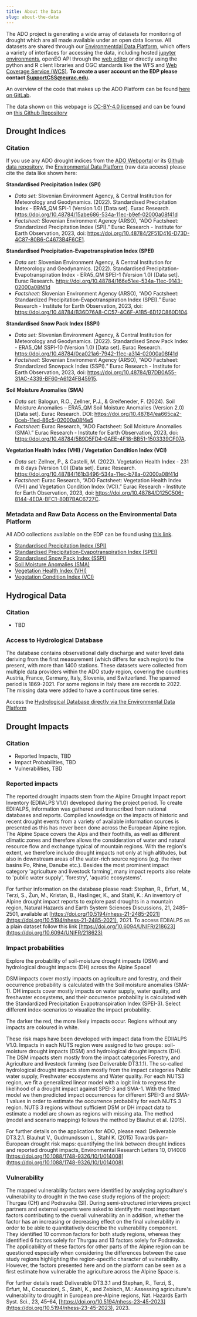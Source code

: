 ```yaml
---
title: About the Data
slug: about-the-data
---
```


The ADO project is generating a wide array of datasets for monitoring of drought which are all made available under an open data license. All datasets are shared through our [Environmentdal Data Platform](https://edp-portal.eurac.edu/home "EDP-Portal"), which offers a variety of interfaces for accessing the data, including hosted [jupyter environments](https://edp-portal.eurac.edu/jupyter/ "jupyter"), openEO API through the [web editor](https://editor.openeo.org/?server=https://openeo.eurac.edu "openEO web editor") or directly using the python and R client libraries and OGC standards like the WFS and [Web Coverage Service (WCS)](http://saocompute.eurac.edu/rasdaman/ows#/services "rasdaman"). **To create a user account on the EDP please contact [SupportCSS@eurac.edu​](SupportCSS@eurac.edu)​.**

An overview of the code that makes up the ADO Platform can be found [here on GitLab](https://gitlab.inf.unibz.it/ado/operational_pipelines "GitLab ADO").

The data shown on this webpage is [CC-BY-4.0 licensed](https://github.com/Eurac-Research/ado-data/blob/main/LICENSE.md) and can be found on [this Github Repository](https://github.com/Eurac-Research/ado-data)

## Drought Indices

### Citation

If you use any ADO drought indices from the [ADO Webportal](https://ado.eurac.edu/) or its [Github data repository](https://github.com/Eurac-Research/ado-data), the [Environmental Data Platform](https://edp-portal.eurac.edu/discovery/?search=ado&json=no) (raw data access) please cite the data like shown here:

**Standardised Precipitation Index (SPI)**

- _Data set:_ Slovenian Environment Agency, & Central Institution for Meteorology and Geodynamics. (2022). Standardised Precipitation Index - ERA5_QM SPI-1 (Version 1.0) [Data set]. Eurac Research. https://doi.org/10.48784/15abe686-534a-11ec-b9ef-02000a08f41d
- _Factsheet:_ Slovenian Environment Agency (ARSO), “ADO Factsheet: Standardized Precipitation Index (SPI).” Eurac Research - Institute for Earth Observation, 2023, doi: https://doi.org/10.48784/2F51D416-D73D-4C87-80B6-C4673B4F6CE1.

**Standardised Precipitation-Evapotranspiration Index (SPEI)**

- _Data set:_ Slovenian Environment Agency, & Central Institution for Meteorology and Geodynamics. (2022). Standardised Precipitation-Evapotranspiration Index - ERA5_QM SPEI-1 (Version 1.0) [Data set]. Eurac Research. https://doi.org/10.48784/166e51ee-534a-11ec-9143-02000a08f41d
- _Factsheet:_ Slovenian Environment Agency (ARSO), “ADO Factsheet: Standardized Precipitation-Evapotranspiration Index (SPEI).” Eurac Research - Institute for Earth Observation, 2023, doi: https://doi.org/10.48784/B36D76A8-CC57-4C6F-A1B5-6D12C860D104.

**Standardised Snow Pack Index (SSPI)**

- _Data set:_ Slovenian Environment Agency, & Central Institution for Meteorology and Geodynamics. (2022). Standardised Snow Pack Index - ERA5_QM SSPI-10 (Version 1.0) [Data set]. Eurac Research. https://doi.org/10.48784/0ca021a6-7942-11ec-a314-02000a08f41d
- _Factsheet:_ Slovenian Environment Agency (ARSO), “ADO Factsheet: Standardized Snowpack Index (SSPI).” Eurac Research - Institute for Earth Observation, 2023, doi: https://doi.org/10.48784/B7DB0A55-31AC-4339-BF60-A6124FB45915.

**Soil Moisture Anomalies (SMA)**

- _Data set:_ Balogun, R.O., Zellner, P.J., & Greifeneder, F. (2024). Soil Moisture Anomalies – ERA5_QM Soil Moisture Anomalies (Version 2.0) [Data set]. Eurac Research. DOI: https://doi.org/10.48784/ea665ca2-0ceb-11ed-86c5-02000a08f4e5
- _Factsheet:_ Eurac Research, “ADO Factsheet: Soil Moisture Anomalies (SMA).” Eurac Research - Institute for Earth Observation, 2023, doi: https://doi.org/10.48784/5B9D5FD4-0AEE-4F18-BB51-1503339CF07A.

**Vegetation Health Index (VHI) / Vegetation Condition Index (VCI)**

- _Data set:_ Zellner, P., & Castelli, M. (2022). Vegetation Health Index - 231 m 8 days (Version 1.0) [Data set]. Eurac Research. https://doi.org/10.48784/161b3496-534a-11ec-b78a-02000a08f41d
- _Factsheet:_ Eurac Research, “ADO Factsheet: Vegetation Health Index (VHI) and Vegetation Condition Index (VCI).” Eurac Research - Institute for Earth Observation, 2023, doi: https://doi.org/10.48784/D125C506-8144-4EDA-BFC1-80B7BAC6727C.

### Metadata and Raw Data Access on the Environmental Data Platform

All ADO collections available on the EDP can be found using [this link](https://edp-portal.eurac.edu/discovery/?search=ado&json=no).

- [Standardised Precipitation Index (SPI)](https://doi.org/10.48784/15abe686-534a-11ec-b9ef-02000a08f41d "SPI")
- [Standardised Precipitation-Evapotranspiration Index (SPEI)](https://doi.org/10.48784/166E51EE-534A-11EC-9143-02000A08F41D "SPEI")
- [Standardised Snow Pack Index (SSPI)](https://doi.org/10.48784/0ca021a6-7942-11ec-a314-02000a08f41d "SSPI")
- [Soil Moisture Anomalies (SMA)](https://doi.org/10.48784/ea665ca2-0ceb-11ed-86c5-02000a08f4e5 "SMA")
- [Vegetation Health Index (VHI)](https://doi.org/10.48784/161b3496-534a-11ec-b78a-02000a08f41d "VHI")
- [Vegetation Condition Index (VCI)](https://doi.org/10.48784/16367c6a-534a-11ec-b0a3-02000a08f41d "VCI")

## Hydrogical Data

### Citation

- TBD

### Access to Hydrological Database

The database contains observational daily discharge and water level data deriving from the first measurement (which differs for each region) to the present, with more than 1400 stations. These datasets were collected from multiple data providers within the ADO study region, covering the countries Austria, France, Germany, Italy, Slovenia, and Switzerland. The spanned period is 1869-2021. For some regions in Italy there are records to 2022. The missing data were added to have a continuous time series.

Access the [Hydrological Database directly via the Environmental Data Platform](https://edp-portal.eurac.edu/cdb_doc/ado/ado/ "Hydrological Database on EDP")

## Drought Impacts

### Citation

- Reported Impacts, TBD
- Impact Probabilities, TBD
- Vulnerabilities, TBD

### Reported impacts

The reported drought impacts stem from the Alpine Drought Impact report Inventory (EDIIALPS V1.0) developed during the project period. To create EDIIALPS, information was gathered and transcribed from national databases and reports. Compiled knowledge on the impacts of historic and recent drought events from a variety of available information sources is presented as this has never been done across the European Alpine region. The Alpine Space covers the Alps and their foothills, as well as different climatic zones and therefore allows the consideration of water and natural resource flow and exchange typical of mountain regions. With the region's extent, we therefore include drought impacts not only at high altitudes, but also in downstream areas of the water-rich source regions (e.g. the river basins Po, Rhine, Danube etc.). Besides the most prominent impact category 'agriculture and livestock farming', many impact reports also relate to 'public water supply', 'forestry', 'aquatic ecosystems'.

For further information on the database please read: Stephan, R., Erfurt, M., Terzi, S., Žun, M., Kristan, B., Haslinger, K., and Stahl, K.: An inventory of Alpine drought impact reports to explore past droughts in a mountain region, Natural Hazards and Earth System Sciences Discussions, 21, 2485–2501, available at [https://doi.org/10.5194/nhess-21-2485-2021](https://doi.org/10.5194/nhess-21-2485-2021), 2021. To access EDIIALPS as a plain dataset follow this link [https://doi.org/10.6094/UNIFR/218623](https://doi.org/10.6094/UNIFR/218623)

### Impact probabilities

Explore the probability of soil-moisture drought impacts (DSM) and hydrological drought impacts (DH) across the Alpine Space!

DSM impacts cover mostly impacts on agriculture and forestry, and their occurrence probability is calculated with the Soil moisture anomalies (SMA-1). DH impacts cover mostly impacts on water supply, water quality, and freshwater ecosystems, and their occurrence probability is calculated with the Standardized Precipitation Evapotranspiration Index (SPEI-3). Select different index-scenarios to visualize the impact probability.

The darker the red, the more likely impacts occur. Regions without any impacts are coloured in white.

These risk maps have been developed with impact data from the EDIIALPS V1.0. Impacts in each NUTS region were assigned to two groups: soil-moisture drought impacts (DSM) and hydrological drought impacts (DH). The DSM impacts stem mostly from the impact categories Forestry, and Agriculture and livestock farming (see Deliverable DT3.1.1). The so-called hydrological drought impacts stem mostly from the impact categories Public water supply, Freshwater ecosystems and Water quality. For each NUTS3 region, we fit a generalized linear model with a logit link to regress the likelihood of a drought impact against SPEI-3 and SMA-1. With the fitted model we then predicted impact occurrences for different SPEI-3 and SMA-1 values in order to estimate the occurrence probability for each NUTS 3 region. NUTS 3 regions without sufficient DSM or DH impact data to estimate a model are shown as regions with missing ata. The method (model and scenario mapping) follows the method by Blauhut et al. (2015).

For further details on the application for ADO, please read: Deliverable DT3.2.1. Blauhut V., Gudmundsson L., Stahl K. (2015) Towards pan-European drought risk maps: quantifying the link between drought indices and reported drought impacts, Environmental Research Letters 10, 014008 [https://doi.org/10.1088/1748-9326/10/1/014008](https://doi.org/10.1088/1748-9326/10/1/014008)

### Vulnerability

The mapped vulnerability factors were identified by analyzing agriculture's vulnerability to drought in the two case study regions of the project: Thurgau (CH) and Podravska (SI). During semi-structured interviews project partners and external experts were asked to identify the most important factors contributing to the overall vulnerability an in addition, whether the factor has an increasing or decreasing effect on the final vulnerability in order to be able to quantitatively describe the vulnerability component. They identified 10 common factors for both study regions, whereas they identified 6 factors solely for Thurgau and 13 factors solely for Podravska. The applicability of these factors for other parts of the Alpine region can be questioned especially when considering the differences between the case study regions highlighting the region-specific character of vulnerability. However, the factors presented here and on the platform can be seen as a first estimate how vulnerable the agriculture across the Alpine Space is.

For further details read: Deliverable DT3.3.1 and Stephan, R., Terzi, S., Erfurt, M., Cocuccioni, S., Stahl, K., and Zebisch, M.: Assessing agriculture's vulnerability to drought in European pre-Alpine regions, Nat. Hazards Earth Syst. Sci., 23, 45–64, [https://doi.org/10.5194/nhess-23-45-2023](https://doi.org/10.5194/nhess-23-45-2023), 2023.
